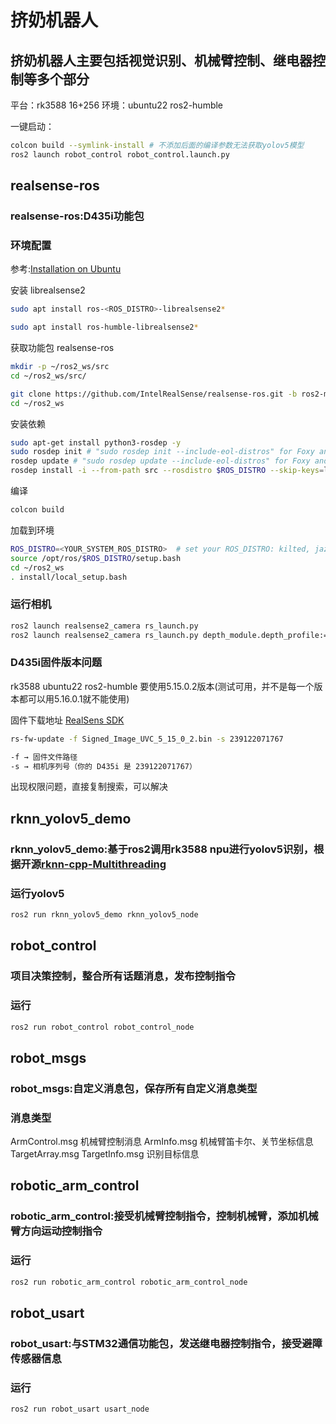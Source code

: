 # 挤奶机器人

## 挤奶机器人主要包括视觉识别、机械臂控制、继电器控制等多个部分

平台：rk3588 16+256
环境：ubuntu22 ros2-humble

一键启动：

```bash
colcon build --symlink-install # 不添加后面的编译参数无法获取yolov5模型
ros2 launch robot_control robot_control.launch.py 
```

## realsense-ros

### realsense-ros:D435i功能包

### 环境配置

参考:[Installation on Ubuntu](https://github.com/IntelRealSense/realsense-ros?tab=readme-ov-file#installation-on-ubuntu)

安装 librealsense2
```bash
sudo apt install ros-<ROS_DISTRO>-librealsense2*

sudo apt install ros-humble-librealsense2*
```

获取功能包 realsense-ros
```bash
mkdir -p ~/ros2_ws/src
cd ~/ros2_ws/src/

git clone https://github.com/IntelRealSense/realsense-ros.git -b ros2-master
cd ~/ros2_ws
```

安装依赖
```bash 
sudo apt-get install python3-rosdep -y
sudo rosdep init # "sudo rosdep init --include-eol-distros" for Foxy and earlier
rosdep update # "sudo rosdep update --include-eol-distros" for Foxy and earlier
rosdep install -i --from-path src --rosdistro $ROS_DISTRO --skip-keys=librealsense2 -y
```

编译
```bash 
colcon build
```

加载到环境
```bash 
ROS_DISTRO=<YOUR_SYSTEM_ROS_DISTRO>  # set your ROS_DISTRO: kilted, jazzy, iron, humble, foxy
source /opt/ros/$ROS_DISTRO/setup.bash
cd ~/ros2_ws
. install/local_setup.bash
```

### 运行相机

```bash
ros2 launch realsense2_camera rs_launch.py
ros2 launch realsense2_camera rs_launch.py depth_module.depth_profile:=1280x720x30 pointcloud.enable:=true
```

### D435i固件版本问题

rk3588 ubuntu22 ros2-humble 要使用5.15.0.2版本(测试可用，并不是每一个版本都可以用5.16.0.1就不能使用)

固件下载地址 [RealSens SDK](https://github.com/intelrealsense/librealsense/releases?utm_source=chatgpt.com)

```bash
rs-fw-update -f Signed_Image_UVC_5_15_0_2.bin -s 239122071767

-f → 固件文件路径
-s → 相机序列号（你的 D435i 是 239122071767）
```

出现权限问题，直接复制搜索，可以解决

## rknn_yolov5_demo

### rknn_yolov5_demo:基于ros2调用rk3588 npu进行yolov5识别，根据开源[rknn-cpp-Multithreading](https://github.com/leafqycc/rknn-cpp-Multithreading)

### 运行yolov5

```bash
ros2 run rknn_yolov5_demo rknn_yolov5_node
```

## robot_control

### 项目决策控制，整合所有话题消息，发布控制指令

### 运行

```bash
ros2 run robot_control robot_control_node
```

## robot_msgs

### robot_msgs:自定义消息包，保存所有自定义消息类型

### 消息类型

ArmControl.msg 机械臂控制消息
ArmInfo.msg 机械臂笛卡尔、关节坐标信息
TargetArray.msg TargetInfo.msg 识别目标信息

## robotic_arm_control

### robotic_arm_control:接受机械臂控制指令，控制机械臂，添加机械臂方向运动控制指令

### 运行

```bash
ros2 run robotic_arm_control robotic_arm_control_node
```

## robot_usart

### robot_usart:与STM32通信功能包，发送继电器控制指令，接受避障传感器信息

### 运行

```bash
ros2 run robot_usart usart_node
```
